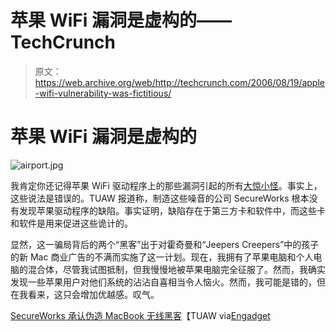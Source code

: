 # 苹果 WiFi 漏洞是虚构的——TechCrunch

> 原文：<https://web.archive.org/web/http://techcrunch.com/2006/08/19/apple-wifi-vulnerability-was-fictitious/>

# 苹果 WiFi 漏洞是虚构的

![airport.jpg](img/901a60b0af268a2994233dc03874f8fb.png)

我肯定你还记得苹果 WiFi 驱动程序上的那些漏洞引起的所有[大惊小怪](https://web.archive.org/web/20210225064624/http://www.tuaw.com/2006/08/03/macbook-hijack-story-prompts-criticism/)。事实上，这些说法是错误的。TUAW 报道称，制造这些噪音的公司 SecureWorks 根本没有发现苹果驱动程序的缺陷。事实证明，缺陷存在于第三方卡和软件中，而这些卡和软件是用来促进这些诡计的。

显然，这一骗局背后的两个“黑客”出于对霍奇曼和“Jeepers Creepers”中的孩子的新 Mac 商业广告的不满而实施了这一计划。现在，我拥有了苹果电脑和个人电脑的混合体，尽管我试图抵制，但我慢慢地被苹果电脑完全征服了。然而，我确实发现一些苹果用户对他们系统的沾沾自喜相当令人恼火。然而，我可能是错的，但在我看来，这只会增加优越感。叹气。

[SecureWorks 承认伪造 MacBook 无线黑客](https://web.archive.org/web/20210225064624/http://www.tuaw.com/2006/08/18/secureworks-admits-to-falsifying-macbook-wireless-hack/)【TUAW via[Engadget](https://web.archive.org/web/20210225064624/http://www.tuaw.com/2006/08/18/secureworks-admits-to-falsifying-macbook-wireless-hack/)